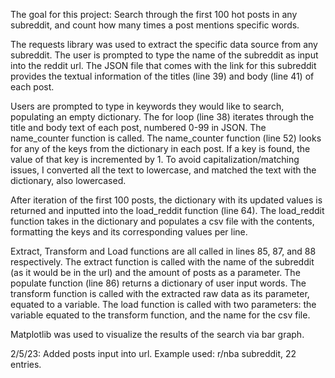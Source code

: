 The goal for this project:
    Search through the first 100 hot posts in any subreddit, and count how many times a post mentions specific words.

The requests library was used to extract the specific data source from any subreddit. The user is prompted to type the name of the subreddit as input into the reddit url.
The JSON file that comes with the link for this subreddit provides the textual information of the titles (line 39) and body (line 41) of each post.

Users are prompted to type in keywords they would like to search, populating an empty dictionary.
The for loop (line 38) iterates through the title and body text of each post, numbered 0-99 in JSON. The name_counter function is called.
The name_counter function (line 52) looks for any of the keys from the dictionary in each post. If a key is found, the value of that key is incremented by 1.
To avoid capitalization/matching issues, I converted all the text to lowercase, and matched the text with the dictionary, also lowercased.

After iteration of the first 100 posts, the dictionary with its updated values is returned and inputted into the load_reddit function (line 64).
The load_reddit function takes in the dictionary and populates a csv file with the contents, formatting the keys and its corresponding values per line.

Extract, Transform and Load functions are all called in lines 85, 87, and 88 respectively.
The extract function is called with the name of the subreddit (as it would be in the url) and the amount of posts as a parameter.
The populate function (line 86) returns a dictionary of user input words.
The transform function is called with the extracted raw data as its parameter, equated to a variable.
The load function is called with two parameters: the variable equated to the transform function, and the name for the csv file.

Matplotlib was used to visualize the results of the search via bar graph.

2/5/23: Added posts input into url. Example used: r/nba subreddit, 22 entries.